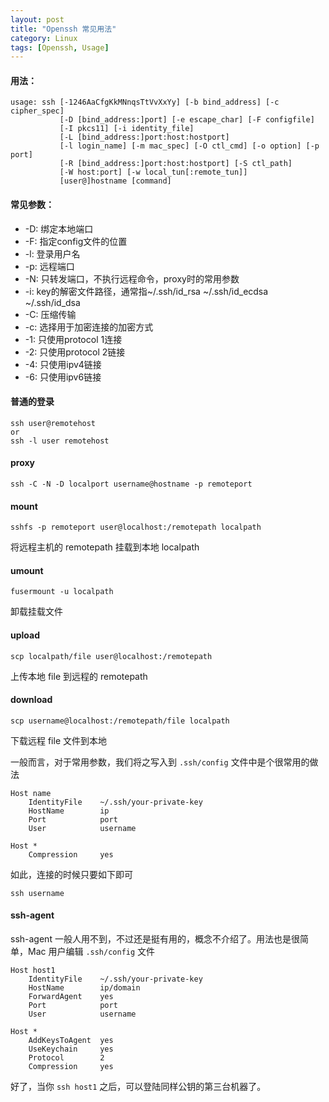 ```yaml
---
layout: post
title: "Openssh 常见用法"
category: Linux
tags: [Openssh, Usage]
---
```


#### 用法：

    usage: ssh [-1246AaCfgKkMNnqsTtVvXxYy] [-b bind_address] [-c cipher_spec]
               [-D [bind_address:]port] [-e escape_char] [-F configfile]
               [-I pkcs11] [-i identity_file]
               [-L [bind_address:]port:host:hostport]
               [-l login_name] [-m mac_spec] [-O ctl_cmd] [-o option] [-p port]
               [-R [bind_address:]port:host:hostport] [-S ctl_path]
               [-W host:port] [-w local_tun[:remote_tun]]
               [user@]hostname [command]

<!-- more -->

#### 常见参数：

- -D: 绑定本地端口
- -F: 指定config文件的位置
- -l: 登录用户名
- -p: 远程端口
- -N: 只转发端口，不执行远程命令，proxy时的常用参数
- -i: key的解密文件路径，通常指~/.ssh/id_rsa ~/.ssh/id_ecdsa ~/.ssh/id_dsa
- -C: 压缩传输
- -c: 选择用于加密连接的加密方式
- -1: 只使用protocol 1连接
- -2: 只使用protocol 2链接
- -4: 只使用ipv4链接
- -6: 只使用ipv6链接


#### 普通的登录

    ssh user@remotehost
    or
    ssh -l user remotehost


#### proxy

    ssh -C -N -D localport username@hostname -p remoteport

#### mount

    sshfs -p remoteport user@localhost:/remotepath localpath

将远程主机的 remotepath 挂载到本地 localpath

#### umount

    fusermount -u localpath

卸载挂载文件

#### upload

    scp localpath/file user@localhost:/remotepath

上传本地 file 到远程的 remotepath

#### download

    scp username@localhost:/remotepath/file localpath

下载远程 file 文件到本地

一般而言，对于常用参数，我们将之写入到 `.ssh/config` 文件中是个很常用的做法

    Host name
        IdentityFile    ~/.ssh/your-private-key
        HostName        ip
        Port            port
        User            username

    Host *
        Compression     yes

如此，连接的时候只要如下即可

    ssh username

#### ssh-agent

ssh-agent 一般人用不到，不过还是挺有用的，概念不介绍了。用法也是很简单，Mac 用户编辑 `.ssh/config` 文件

    Host host1
        IdentityFile    ~/.ssh/your-private-key
        HostName        ip/domain
        ForwardAgent    yes
        Port            port
        User            username

    Host *
        AddKeysToAgent  yes
        UseKeychain     yes
        Protocol        2
        Compression     yes

好了，当你 `ssh host1` 之后，可以登陆同样公钥的第三台机器了。
